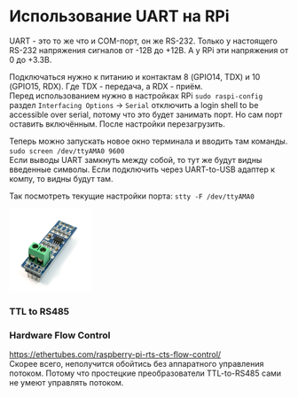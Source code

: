 # Использование UART на RPi
UART - это то же что и COM-порт, он же RS-232. Только у настоящего RS-232 напряжения сигналов от -12В до +12В. А у RPi эти напряжения от 0 до +3.3B.  

Подключаться нужно к питанию и контактам 8 (GPIO14, TDX) и 10 (GPIO15, RDX). Где TDX - передача, а RDX - приём.  
Перед использованием нужно в настройках RPi `sudo raspi-config` раздел `Interfacing Options` -> `Serial` отключить a login shell to be accessible over serial, потому что это будет занимать порт. Но сам порт оставить включённым. После настройки перезагрузить.  

Теперь можно запускать новое окно терминала и вводить там команды.  
`sudo screen /dev/ttyAMA0 9600`  
Если выводы UART замкнуть между собой, то тут же будут видны введенные символы. Если подключить через UART-to-USB адаптер к компу, то видны будут там.  

Так посмотреть текущие настройки порта: `stty -F /dev/ttyAMA0`  

<img src="/images/MAX485_Module.jpg" height="150">

### TTL to RS485

### Hardware Flow Control  
https://ethertubes.com/raspberry-pi-rts-cts-flow-control/  
Скорее всего, неполучится обойтись без аппаратного управления потоком. Потому что простецкие преобразователи TTL-to-RS485 сами не умеют управлять потоком.  
